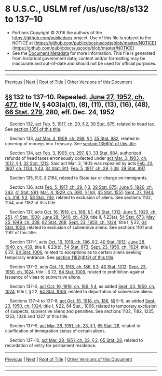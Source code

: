 ---
---

# 8 U.S.C., USLM ref /us/usc/t8/s132 to 137–10

* Portions Copyright © 2016 the authors of the https://github.com/publicdocs project.
  Use of this file is subject to the NOTICE at [https://github.com/publicdocs/uscode/blob/master/NOTICE](https://github.com/publicdocs/uscode/blob/master/NOTICE)
* See the [Document Metadata](././../../../../..//README.md) for more information.
  This file is generated from historical government data; content and/or formatting may be inaccurate and out-of-date and should not be used for official purposes.

----------
----------

[Previous](./../../../../..//us/usc/t8/ch6/schII/m__us_usc_t8_s131.md) | [Next](./../../../../..//us/usc/t8/ch6/schII/m__us_usc_t8_s137a.md) | [Root of Title](./../../../../../) | [Other Versions of this Document](https://publicdocs.github.io/go/links?ns=uslm&ref=%2Fus%2Fusc%2Ft8%2Fs132+to+137%E2%80%9310)

## §§ 132 to 137–10. Repealed. [June 27, 1952, ch. 477][/us/act/1952-06-27/ch477], title IV, § 403(a)(1), (8), (11), (13), (16), (48), [66 Stat. 279][/us/stat/66/279], 280, eff. Dec. 24, 1952

    Section 132, [act Feb. 5, 1917, ch. 29, § 2][/us/act/1917-02-05/ch29/s2], [39 Stat. 875][/us/stat/39/875], related to head tax. See [section 1351 of this title][/us/usc/t8/s1351].

    Section 133, [act Mar. 4, 1909, ch. 299, § 1][/us/act/1909-03-04/ch299/s1], [35 Stat. 982][/us/stat/35/982], related to covering of moneys into Treasury. See [section 1356(b) of this title][/us/usc/t8/s1356/b].

    Section 134, [act Feb. 3, 1905, ch. 297, § 1][/us/act/1905-02-03/ch297/s1], [33 Stat. 684][/us/stat/33/684], authorized refunds of head taxes erroneously collected under [act Mar. 3, 1903, ch. 1012, § 1][/us/act/1903-03-03/ch1012/s1], [32 Stat. 1213][/us/stat/32/1213]. Said act Mar. 3, 1903 was repealed by acts [Feb. 20, 1907, ch. 1134, § 43][/us/act/1907-02-20/ch1134/s43], [34 Stat. 911][/us/stat/34/911]; [Feb. 5, 1917, ch. 29, § 38][/us/act/1917-02-05/ch29/s38], [39 Stat. 897][/us/stat/39/897].

    Section 135, R.S. § 2164, related to State tax or charge on immigrants.

    Section 136, acts [Feb. 5, 1917, ch. 29, § 3][/us/act/1917-02-05/ch29/s3], [39 Stat. 875][/us/stat/39/875]; [June 5, 1920, ch. 243][/us/act/1920-06-05/ch243], [41 Stat. 981][/us/stat/41/981]; [Mar. 4, 1929, ch. 690, § 1(d)][/us/act/1929-03-04/ch690/s1/d], [45 Stat. 1551][/us/stat/45/1551]; [Sept. 27, 1944, ch. 418, § 2][/us/act/1944-09-27/ch418/s2], [58 Stat. 746][/us/stat/58/746], related to exclusion of aliens. See sections 1102, 1154, and 1182 of this title.

    Section 137, acts [Oct. 16, 1918, ch. 186, § 1][/us/act/1918-10-16/ch186/s1], [40 Stat. 1012][/us/stat/40/1012]; [June 5, 1920, ch. 251][/us/act/1920-06-05/ch251], [41 Stat. 1008][/us/stat/41/1008]; [June 28, 1940, ch. 439][/us/act/1940-06-28/ch439], title II, § 23(a), [54 Stat. 673][/us/stat/54/673]; [May 25, 1948, ch. 338][/us/act/1948-05-25/ch338], [62 Stat. 268][/us/stat/62/268]; [Sept. 23, 1950, ch. 1024][/us/act/1950-09-23/ch1024], title I, § 22, [64 Stat. 1006][/us/stat/64/1006], related to exclusion of subversive aliens. See sections 1101 and 1182 of this title.

    Section 137–1, acts [Oct. 16, 1918, ch. 186, § 2][/us/act/1918-10-16/ch186/s2], [40 Stat. 1012][/us/stat/40/1012]; [June 28, 1940, ch. 439][/us/act/1940-06-28/ch439], title II, § 23(b), [54 Stat. 673][/us/stat/54/673]; [Sept. 23, 1950, ch. 1024][/us/act/1950-09-23/ch1024], title I, § 22, [64 Stat. 1006][/us/stat/64/1006], related to exceptions as to certain aliens seeking temporary entrance. See [section 1182(d)(2) of this title][/us/usc/t8/s1182/d/2].

    Section 137–2, acts [Oct. 16, 1918, ch. 186, § 3][/us/act/1918-10-16/ch186/s3], [40 Stat. 1012][/us/stat/40/1012]; [Sept. 23, 1950, ch. 1024][/us/act/1950-09-23/ch1024], title I, § 22, [64 Stat. 1006][/us/stat/64/1006], related to prohibition against issuance of visas to subversive aliens.

    Section 137–3, [act Oct. 16, 1918, ch. 186, § 4][/us/act/1918-10-16/ch186/s4], as added [Sept. 23, 1950, ch. 1024][/us/act/1950-09-23/ch1024], title I, § 22, [64 Stat. 1006][/us/stat/64/1006], related to deportation of subversive aliens.

    Sections 137–4 to 137–8, [act Oct. 16, 1918, ch. 186][/us/act/1918-10-16/ch186], §§ 5–9, as added [Sept. 23, 1950, ch. 1024][/us/act/1950-09-23/ch1024], title I, § 22, 64 Stat., 1006, related to temporary exclusion of suspects, subversive aliens and penalties. See sections 1102, 1182, 1225, 1253, 1326 and 1327 of this title.

    Section 137–9, [act Mar. 28, 1951, ch. 23, § 1][/us/act/1951-03-28/ch23/s1], [65 Stat. 28][/us/stat/65/28], related to clarification of immigration status of certain aliens.

    Section 137–10, [act Mar. 28, 1951, ch. 23, § 2][/us/act/1951-03-28/ch23/s2], [65 Stat. 28][/us/stat/65/28], related to recordation of entry for permanent residence.

----------

[Previous](./../../../../..//us/usc/t8/ch6/schII/m__us_usc_t8_s131.md) | [Next](./../../../../..//us/usc/t8/ch6/schII/m__us_usc_t8_s137a.md) | [Root of Title](./../../../../../) | [Other Versions of this Document](https://publicdocs.github.io/go/links?ns=uslm&ref=%2Fus%2Fusc%2Ft8%2Fs132+to+137%E2%80%9310)

----------
----------

[/us/act/1952-06-27/ch477]: https://publicdocs.github.io/go/links?ns=uslm&ref=%2Fus%2Fact%2F1952-06-27%2Fch477
[/us/stat/66/279]: https://publicdocs.github.io/go/links?ns=uslm&ref=%2Fus%2Fstat%2F66%2F279
[/us/act/1917-02-05/ch29/s2]: https://publicdocs.github.io/go/links?ns=uslm&ref=%2Fus%2Fact%2F1917-02-05%2Fch29%2Fs2
[/us/stat/39/875]: https://publicdocs.github.io/go/links?ns=uslm&ref=%2Fus%2Fstat%2F39%2F875
[/us/usc/t8/s1351]: https://publicdocs.github.io/go/links?ns=uslm&ref=%2Fus%2Fusc%2Ft8%2Fs1351
[/us/act/1909-03-04/ch299/s1]: https://publicdocs.github.io/go/links?ns=uslm&ref=%2Fus%2Fact%2F1909-03-04%2Fch299%2Fs1
[/us/stat/35/982]: https://publicdocs.github.io/go/links?ns=uslm&ref=%2Fus%2Fstat%2F35%2F982
[/us/usc/t8/s1356/b]: https://publicdocs.github.io/go/links?ns=uslm&ref=%2Fus%2Fusc%2Ft8%2Fs1356%2Fb
[/us/act/1905-02-03/ch297/s1]: https://publicdocs.github.io/go/links?ns=uslm&ref=%2Fus%2Fact%2F1905-02-03%2Fch297%2Fs1
[/us/stat/33/684]: https://publicdocs.github.io/go/links?ns=uslm&ref=%2Fus%2Fstat%2F33%2F684
[/us/act/1903-03-03/ch1012/s1]: https://publicdocs.github.io/go/links?ns=uslm&ref=%2Fus%2Fact%2F1903-03-03%2Fch1012%2Fs1
[/us/stat/32/1213]: https://publicdocs.github.io/go/links?ns=uslm&ref=%2Fus%2Fstat%2F32%2F1213
[/us/act/1907-02-20/ch1134/s43]: https://publicdocs.github.io/go/links?ns=uslm&ref=%2Fus%2Fact%2F1907-02-20%2Fch1134%2Fs43
[/us/stat/34/911]: https://publicdocs.github.io/go/links?ns=uslm&ref=%2Fus%2Fstat%2F34%2F911
[/us/act/1917-02-05/ch29/s38]: https://publicdocs.github.io/go/links?ns=uslm&ref=%2Fus%2Fact%2F1917-02-05%2Fch29%2Fs38
[/us/stat/39/897]: https://publicdocs.github.io/go/links?ns=uslm&ref=%2Fus%2Fstat%2F39%2F897
[/us/act/1917-02-05/ch29/s3]: https://publicdocs.github.io/go/links?ns=uslm&ref=%2Fus%2Fact%2F1917-02-05%2Fch29%2Fs3
[/us/stat/39/875]: https://publicdocs.github.io/go/links?ns=uslm&ref=%2Fus%2Fstat%2F39%2F875
[/us/act/1920-06-05/ch243]: https://publicdocs.github.io/go/links?ns=uslm&ref=%2Fus%2Fact%2F1920-06-05%2Fch243
[/us/stat/41/981]: https://publicdocs.github.io/go/links?ns=uslm&ref=%2Fus%2Fstat%2F41%2F981
[/us/act/1929-03-04/ch690/s1/d]: https://publicdocs.github.io/go/links?ns=uslm&ref=%2Fus%2Fact%2F1929-03-04%2Fch690%2Fs1%2Fd
[/us/stat/45/1551]: https://publicdocs.github.io/go/links?ns=uslm&ref=%2Fus%2Fstat%2F45%2F1551
[/us/act/1944-09-27/ch418/s2]: https://publicdocs.github.io/go/links?ns=uslm&ref=%2Fus%2Fact%2F1944-09-27%2Fch418%2Fs2
[/us/stat/58/746]: https://publicdocs.github.io/go/links?ns=uslm&ref=%2Fus%2Fstat%2F58%2F746
[/us/act/1918-10-16/ch186/s1]: https://publicdocs.github.io/go/links?ns=uslm&ref=%2Fus%2Fact%2F1918-10-16%2Fch186%2Fs1
[/us/stat/40/1012]: https://publicdocs.github.io/go/links?ns=uslm&ref=%2Fus%2Fstat%2F40%2F1012
[/us/act/1920-06-05/ch251]: https://publicdocs.github.io/go/links?ns=uslm&ref=%2Fus%2Fact%2F1920-06-05%2Fch251
[/us/stat/41/1008]: https://publicdocs.github.io/go/links?ns=uslm&ref=%2Fus%2Fstat%2F41%2F1008
[/us/act/1940-06-28/ch439]: https://publicdocs.github.io/go/links?ns=uslm&ref=%2Fus%2Fact%2F1940-06-28%2Fch439
[/us/stat/54/673]: https://publicdocs.github.io/go/links?ns=uslm&ref=%2Fus%2Fstat%2F54%2F673
[/us/act/1948-05-25/ch338]: https://publicdocs.github.io/go/links?ns=uslm&ref=%2Fus%2Fact%2F1948-05-25%2Fch338
[/us/stat/62/268]: https://publicdocs.github.io/go/links?ns=uslm&ref=%2Fus%2Fstat%2F62%2F268
[/us/act/1950-09-23/ch1024]: https://publicdocs.github.io/go/links?ns=uslm&ref=%2Fus%2Fact%2F1950-09-23%2Fch1024
[/us/stat/64/1006]: https://publicdocs.github.io/go/links?ns=uslm&ref=%2Fus%2Fstat%2F64%2F1006
[/us/act/1918-10-16/ch186/s2]: https://publicdocs.github.io/go/links?ns=uslm&ref=%2Fus%2Fact%2F1918-10-16%2Fch186%2Fs2
[/us/stat/40/1012]: https://publicdocs.github.io/go/links?ns=uslm&ref=%2Fus%2Fstat%2F40%2F1012
[/us/act/1940-06-28/ch439]: https://publicdocs.github.io/go/links?ns=uslm&ref=%2Fus%2Fact%2F1940-06-28%2Fch439
[/us/stat/54/673]: https://publicdocs.github.io/go/links?ns=uslm&ref=%2Fus%2Fstat%2F54%2F673
[/us/act/1950-09-23/ch1024]: https://publicdocs.github.io/go/links?ns=uslm&ref=%2Fus%2Fact%2F1950-09-23%2Fch1024
[/us/stat/64/1006]: https://publicdocs.github.io/go/links?ns=uslm&ref=%2Fus%2Fstat%2F64%2F1006
[/us/usc/t8/s1182/d/2]: https://publicdocs.github.io/go/links?ns=uslm&ref=%2Fus%2Fusc%2Ft8%2Fs1182%2Fd%2F2
[/us/act/1918-10-16/ch186/s3]: https://publicdocs.github.io/go/links?ns=uslm&ref=%2Fus%2Fact%2F1918-10-16%2Fch186%2Fs3
[/us/stat/40/1012]: https://publicdocs.github.io/go/links?ns=uslm&ref=%2Fus%2Fstat%2F40%2F1012
[/us/act/1950-09-23/ch1024]: https://publicdocs.github.io/go/links?ns=uslm&ref=%2Fus%2Fact%2F1950-09-23%2Fch1024
[/us/stat/64/1006]: https://publicdocs.github.io/go/links?ns=uslm&ref=%2Fus%2Fstat%2F64%2F1006
[/us/act/1918-10-16/ch186/s4]: https://publicdocs.github.io/go/links?ns=uslm&ref=%2Fus%2Fact%2F1918-10-16%2Fch186%2Fs4
[/us/act/1950-09-23/ch1024]: https://publicdocs.github.io/go/links?ns=uslm&ref=%2Fus%2Fact%2F1950-09-23%2Fch1024
[/us/stat/64/1006]: https://publicdocs.github.io/go/links?ns=uslm&ref=%2Fus%2Fstat%2F64%2F1006
[/us/act/1918-10-16/ch186]: https://publicdocs.github.io/go/links?ns=uslm&ref=%2Fus%2Fact%2F1918-10-16%2Fch186
[/us/act/1950-09-23/ch1024]: https://publicdocs.github.io/go/links?ns=uslm&ref=%2Fus%2Fact%2F1950-09-23%2Fch1024
[/us/act/1951-03-28/ch23/s1]: https://publicdocs.github.io/go/links?ns=uslm&ref=%2Fus%2Fact%2F1951-03-28%2Fch23%2Fs1
[/us/stat/65/28]: https://publicdocs.github.io/go/links?ns=uslm&ref=%2Fus%2Fstat%2F65%2F28
[/us/act/1951-03-28/ch23/s2]: https://publicdocs.github.io/go/links?ns=uslm&ref=%2Fus%2Fact%2F1951-03-28%2Fch23%2Fs2
[/us/stat/65/28]: https://publicdocs.github.io/go/links?ns=uslm&ref=%2Fus%2Fstat%2F65%2F28



